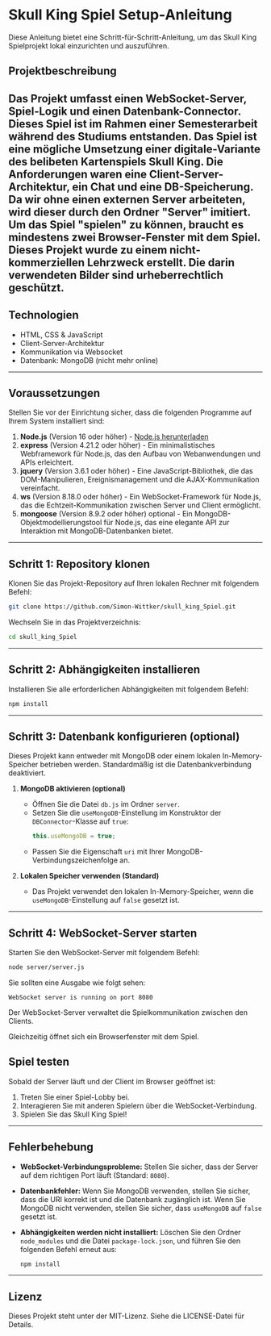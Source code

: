 # Skull King Spiel Setup-Anleitung

Diese Anleitung bietet eine Schritt-für-Schritt-Anleitung, um das Skull King Spielprojekt lokal einzurichten und auszuführen. 

## Projektbeschreibung
Das Projekt umfasst einen WebSocket-Server, Spiel-Logik und einen Datenbank-Connector. Dieses Spiel ist im Rahmen einer Semesterarbeit während des Studiums entstanden. Das Spiel ist eine mögliche Umsetzung 
einer digitale-Variante des belibeten Kartenspiels Skull King. Die Anforderungen waren eine Client-Server-Architektur, ein Chat und eine DB-Speicherung. Da wir ohne einen externen Server arbeiteten, 
wird dieser durch den Ordner "Server" imitiert. Um das Spiel "spielen" zu können, braucht es mindestens zwei Browser-Fenster mit dem Spiel. Dieses Projekt wurde zu einem nicht-kommerziellen Lehrzweck erstellt.
Die darin verwendeten Bilder sind urheberrechtlich geschützt.
---
## Technologien

- HTML, CSS & JavaScript
- Client-Server-Architektur
- Kommunikation via Websocket
- Datenbank: MongoDB (nicht mehr online)
---
## Voraussetzungen

Stellen Sie vor der Einrichtung sicher, dass die folgenden Programme auf Ihrem System installiert sind:

1. **Node.js** (Version 16 oder höher) - [Node.js herunterladen](https://nodejs.org/)
2. **express** (Version 4.21.2 oder höher) - Ein minimalistisches Webframework für Node.js, das den Aufbau von Webanwendungen und APIs erleichtert.
3. **jquery** (Version 3.6.1 oder höher) - Eine JavaScript-Bibliothek, die das DOM-Manipulieren, Ereignismanagement und die AJAX-Kommunikation vereinfacht.
4. **ws** (Version 8.18.0 oder höher) - Ein WebSocket-Framework für Node.js, das die Echtzeit-Kommunikation zwischen Server und Client ermöglicht.
5. **mongoose** (Version 8.9.2 oder höher) optional - Ein MongoDB-Objektmodellierungstool für Node.js, das eine elegante API zur Interaktion mit MongoDB-Datenbanken bietet.

---

## Schritt 1: Repository klonen

Klonen Sie das Projekt-Repository auf Ihren lokalen Rechner mit folgendem Befehl:

```bash
git clone https://github.com/Simon-Wittker/skull_king_Spiel.git
```

Wechseln Sie in das Projektverzeichnis:

```bash
cd skull_king_Spiel
```

---

## Schritt 2: Abhängigkeiten installieren

Installieren Sie alle erforderlichen Abhängigkeiten mit folgendem Befehl:

```bash
npm install
```

---

## Schritt 3: Datenbank konfigurieren (optional)

Dieses Projekt kann entweder mit MongoDB oder einem lokalen In-Memory-Speicher betrieben werden. Standardmäßig ist die Datenbankverbindung deaktiviert.

1. **MongoDB aktivieren (optional)**
   - Öffnen Sie die Datei `db.js` im Ordner `server`.
   - Setzen Sie die `useMongoDB`-Einstellung im Konstruktor der `DBConnector`-Klasse auf `true`:
     ```javascript
     this.useMongoDB = true;
     ```
   - Passen Sie die Eigenschaft `uri` mit Ihrer MongoDB-Verbindungszeichenfolge an.

2. **Lokalen Speicher verwenden (Standard)**
   - Das Projekt verwendet den lokalen In-Memory-Speicher, wenn die `useMongoDB`-Einstellung auf `false` gesetzt ist.

---

## Schritt 4: WebSocket-Server starten

Starten Sie den WebSocket-Server mit folgendem Befehl:

```bash
node server/server.js
```

Sie sollten eine Ausgabe wie folgt sehen:

```
WebSocket server is running on port 8080
```

Der WebSocket-Server verwaltet die Spielkommunikation zwischen den Clients.

Gleichzeitig öffnet sich ein Browserfenster mit dem Spiel. 

## Spiel testen

Sobald der Server läuft und der Client im Browser geöffnet ist:

1. Treten Sie einer Spiel-Lobby bei.
2. Interagieren Sie mit anderen Spielern über die WebSocket-Verbindung.
3. Spielen Sie das Skull King Spiel!

---

## Fehlerbehebung

- **WebSocket-Verbindungsprobleme:**
  Stellen Sie sicher, dass der Server auf dem richtigen Port läuft (Standard: `8080`).

- **Datenbankfehler:**
  Wenn Sie MongoDB verwenden, stellen Sie sicher, dass die URI korrekt ist und die Datenbank zugänglich ist. Wenn Sie MongoDB nicht verwenden, stellen Sie sicher, dass `useMongoDB` auf `false` gesetzt ist.

- **Abhängigkeiten werden nicht installiert:**
  Löschen Sie den Ordner `node_modules` und die Datei `package-lock.json`, und führen Sie den folgenden Befehl erneut aus:
  ```bash
  npm install
  ```

---

## Lizenz

Dieses Projekt steht unter der MIT-Lizenz. Siehe die LICENSE-Datei für Details.

